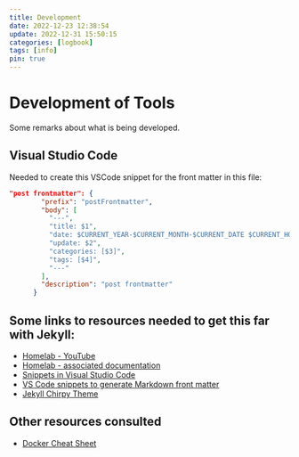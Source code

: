 ```yaml
---
title: Development 
date: 2022-12-23 12:38:54 
update: 2022-12-31 15:50:15
categories: [logbook]
tags: [info]
pin: true 
---
```


# Development of Tools

Some remarks about what is being developed.

## Visual Studio Code

Needed to create this VSCode snippet for the front matter in this file:

```json
"post frontmatter": {
		"prefix": "postFrontmatter",
		"body": [
		  "---",
		  "title: $1",
		  "date: $CURRENT_YEAR-$CURRENT_MONTH-$CURRENT_DATE $CURRENT_HOUR:$CURRENT_MINUTE:$CURRENT_SECOND",
		  "update: $2",
		  "categories: [$3]",
		  "tags: [$4]",
		  "---"
		],
		"description": "post frontmatter"
	  }

```

## Some links to resources needed to get this far with Jekyll:
 
 * [Homelab - YouTube](https://www.youtube.com/watch?v=F8iOU1ci19Q)
 * [Homelab - associated documentation](https://docs.technotim.live/posts/jekyll-docs-site/)
 * [Snippets in Visual Studio Code](https://code.visualstudio.com/docs/editor/userdefinedsnippets#_create-your-own-snippets)
 * [VS Code snippets to generate Markdown front matter](https://dev.to/ceceliacreates/use-vs-code-snippets-to-generate-markdown-front-matter-fpc)
 * [Jekyll Chirpy Theme](https://chirpy.cotes.page/)

## Other resources consulted

 * [Docker Cheat Sheet](https://docs.docker.com/get-started/docker_cheatsheet.pdf)